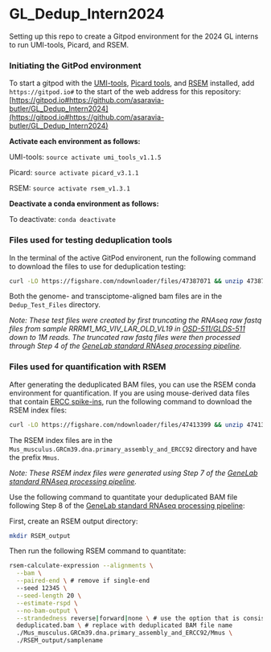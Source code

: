 # GL_Dedup_Intern2024
Setting up this repo to create a Gitpod environment for the 2024 GL interns to run UMI-tools, Picard, and RSEM.

### Initiating the GitPod environment

To start a gitpod with the [UMI-tools](https://umi-tools.readthedocs.io/en/latest/reference/dedup.html), [Picard tools](https://broadinstitute.github.io/picard/), and [RSEM](https://deweylab.github.io/RSEM/rsem-calculate-expression.html) installed, add `https://gitpod.io#` to the start of the web address for this repository:
[https://gitpod.io#https://github.com/asaravia-butler/GL_Dedup_Intern2024](https://gitpod.io#https://github.com/asaravia-butler/GL_Dedup_Intern2024)

**Activate each environment as follows:**

UMI-tools:
`source activate umi_tools_v1.1.5`

Picard:
`source activate picard_v3.1.1`

RSEM:
`source activate rsem_v1.3.1`

**Deactivate a conda environment as follows:**

To deactivate:
`conda deactivate`


### Files used for testing deduplication tools

In the terminal of the active GitPod environent, run the following command to download the files to use for deduplication testing:

```bash
curl -LO https://figshare.com/ndownloader/files/47387071 && unzip 47387071 && rm 47387071
```

Both the genome- and transciptome-aligned bam files are in the `Dedup_Test_Files` directory.

*Note: These test files were created by first truncating the RNAseq raw fastq files from sample RRRM1_MG_VIV_LAR_OLD_VL19 in [OSD-511/GLDS-511](https://osdr.nasa.gov/bio/repo/data/studies/OSD-511/4) down to 1M reads. The truncated raw fastq files were then processed through Step 4 of the [GeneLab standard RNAseq processing pipeline](https://github.com/nasa/GeneLab_Data_Processing/blob/master/RNAseq/Pipeline_GL-DPPD-7101_Versions/GL-DPPD-7101-F.md).*


### Files used for quantification with RSEM

After generating the deduplicated BAM files, you can use the RSEM conda environment for quantification. If you are using mouse-derived data files that contain [ERCC spike-ins](https://www.thermofisher.com/order/catalog/product/4456740), run the following command to download the RSEM index files:

```bash
curl -LO https://figshare.com/ndownloader/files/47413399 && unzip 47413399 && rm 47413399
```

The RSEM index files are in the `Mus_musculus.GRCm39.dna.primary_assembly_and_ERCC92` directory and have the prefix `Mmus`.

*Note: These RSEM index files were generated using Step 7 of the [GeneLab standard RNAseq processing pipeline](https://github.com/nasa/GeneLab_Data_Processing/blob/master/RNAseq/Pipeline_GL-DPPD-7101_Versions/GL-DPPD-7101-F.md#7-build-rsem-reference).*

Use the following command to quantitate your deduplicated BAM file following Step 8 of the [GeneLab standard RNAseq processing pipeline](https://github.com/nasa/GeneLab_Data_Processing/blob/master/RNAseq/Pipeline_GL-DPPD-7101_Versions/GL-DPPD-7101-F.md#8a-count-aligned-reads-with-rsem):

First, create an RSEM output directory:

```bash
mkdir RSEM_output
```

Then run the following RSEM command to quantitate: 

```bash
rsem-calculate-expression --alignments \
  --bam \
  --paired-end \ # remove if single-end
  --seed 12345 \
  --seed-length 20 \
  --estimate-rspd \
  --no-bam-output \
  --strandedness reverse|forward|none \ # use the option that is consistent with the strandedness of your data
  deduplicated.bam \ # replace with deduplicated BAM file name
  ./Mus_musculus.GRCm39.dna.primary_assembly_and_ERCC92/Mmus \
  ./RSEM_output/samplename
```


